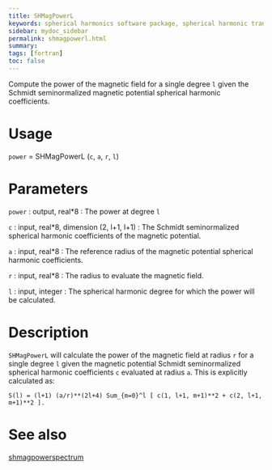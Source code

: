 ```yaml
---
title: SHMagPowerL
keywords: spherical harmonics software package, spherical harmonic transform, legendre functions, multitaper spectral analysis, fortran, Python, gravity, magnetic field
sidebar: mydoc_sidebar
permalink: shmagpowerl.html
summary:
tags: [fortran]
toc: false
---
```


Compute the power of the magnetic field for a single degree `l` given the Schmidt seminormalized magnetic potential spherical harmonic coefficients.

# Usage

`power` = SHMagPowerL (`c`, `a`, `r`, `l`)

# Parameters

`power` : output, real\*8
:   The power at degree `l`

`c` : input, real\*8, dimension (2, l+1, l+1)
:   The Schmidt seminormalized spherical harmonic coefficients of the magnetic potential.

`a` : input, real\*8
:   The reference radius of the magnetic potential spherical harmonic coefficients.

`r` : input, real\*8
:   The radius to evaluate the magnetic field.

`l` : input, integer
:   The spherical harmonic degree for which the power will be calculated.

# Description

`SHMagPowerL` will calculate the power of the magnetic field at radius `r` for a single degree `l` given the magnetic potential Schmidt seminormalized spherical harmonic coefficients `c` evaluated at radius `a`. This is explicitly calculated as:

`S(l) = (l+1) (a/r)**(2l+4) Sum_{m=0}^l [ c(1, l+1, m+1)**2 + c(2, l+1, m+1)**2 ].`

# See also

[shmagpowerspectrum](shmagpowerspectrum.html)
